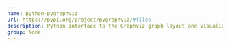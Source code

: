 ```yaml
---
name: python-pygraphviz
url: https://pypi.org/project/pygraphviz/#files
description: Python interface to the Graphviz graph layout and visualization package.
group: None
---
```

